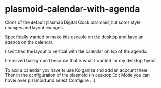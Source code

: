 # plasmoid-calendar-with-agenda
Clone of the default plasma6 Digital Clock plasmoid, but some style changes and layout changes.

Specifically wanted to make this useable on the desktop and have an agenda on the calendar.

I switched the layout to vertical with the calendar on top of the agenda.

I removed background because that is what I wanted for my desktop layout.

To add a calendar you have to use Korganize and add an account there. Then in the configuration of the plasmoid (in desktop Edit Mode you can hover over plasmoid and select Configure ...)
